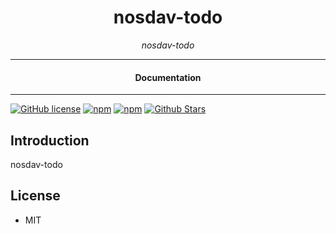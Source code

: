 

<div align="center">  
  <h1>nosdav-todo</h1>
</div>

<div align="center">  
<i>nosdav-todo</i>
</div>

---

<div align="center">
<h4>Documentation</h4>
</div>

---

[![GitHub license](https://img.shields.io/badge/license-MIT-blue.svg)](https://github.com/nosdav.com/todo/blob/gh-pages/LICENSE)
[![npm](https://img.shields.io/npm/v/nosdav-todo)](https://npmjs.com/package/nosdav-todo)
[![npm](https://img.shields.io/npm/dw/nosdav-todo.svg)](https://npmjs.com/package/nosdav-todo)
[![Github Stars](https://img.shields.io/github/stars/nosdav.com/todo.svg)](https://github.com/nosdav.com/todo/)

## Introduction

nosdav-todo

## License

- MIT
